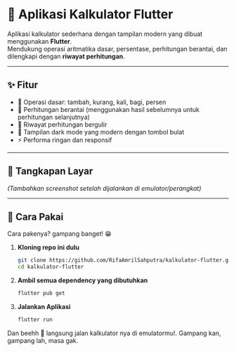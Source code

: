 # 📱 Aplikasi Kalkulator Flutter

Aplikasi kalkulator sederhana dengan tampilan modern yang dibuat menggunakan **Flutter**.  
Mendukung operasi aritmatika dasar, persentase, perhitungan berantai, dan dilengkapi dengan **riwayat perhitungan**.

---

## ✨ Fitur
- 🧮 Operasi dasar: tambah, kurang, kali, bagi, persen
- 🔗 Perhitungan berantai (menggunakan hasil sebelumnya untuk perhitungan selanjutnya)
- 📜 Riwayat perhitungan bergulir
- 🎨 Tampilan dark mode yang modern dengan tombol bulat
- ⚡ Performa ringan dan responsif

---

## 📸 Tangkapan Layar
*(Tambahkan screenshot setelah dijalankan di emulator/perangkat)*

---

## 🚀 Cara Pakai

Cara pakenya? gampang banget! 😁

1. **Kloning repo ini dulu**
   ```bash
   git clone https://github.com/RifaAmrilSahputra/kalkulator-flutter.git
   cd kalkulator-flutter
   ```

2. **Ambil semua dependency yang dibutuhkan**
   ```bash
   flutter pub get
   ```

3. **Jalankan Aplikasi**
   ```bash
   flutter run
   ```

Dan beehh 🎉 langsung jalan kalkulator nya di emulatormu!. 
Gampang kan, gampang lah, masa gak.
